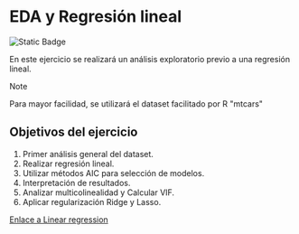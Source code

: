 # EDA y Regresión lineal
![Static Badge](https://img.shields.io/badge/R-4.3.1-blue?color=blue)


En este ejercicio se realizará un análisis exploratorio previo a una
regresión lineal.
> [!NOTE]
> Para mayor facilidad, se utilizará el dataset facilitado por R "mtcars"

## Objetivos del ejercicio

1.  Primer análisis general del dataset.
2.  Realizar regresión lineal.
3.  Utilizar métodos AIC para selección de modelos.
4.  Interpretación de resultados.
5.  Analizar multicolinealidad y Calcular VIF.
6.  Aplicar regularización Ridge y Lasso.

   
[Enlace a Linear regression](./Linear-regression.md)
